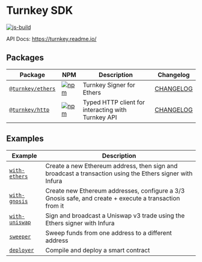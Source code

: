 # Turnkey SDK

[![js-build](https://github.com/tkhq/sdk/actions/workflows/js-build.yml/badge.svg)](https://github.com/tkhq/sdk/actions/workflows/js-build.yml)

API Docs: https://turnkey.readme.io/

## Packages

| Package                                | NPM                                                                                                                   | Description                                        | Changelog                                   |
| -------------------------------------- | --------------------------------------------------------------------------------------------------------------------- | -------------------------------------------------- | ------------------------------------------- |
| [`@turnkey/ethers`](./packages/ethers) | [![npm](https://img.shields.io/npm/v/@turnkey/ethers?color=%234C48FF)](https://www.npmjs.com/package/@turnkey/ethers) | Turnkey Signer for Ethers                          | [CHANGELOG](./packages/ethers/CHANGELOG.md) |
| [`@turnkey/http`](./packages/http)     | [![npm](https://img.shields.io/npm/v/@turnkey/http?color=%234C48FF)](https://www.npmjs.com/package/@turnkey/http)     | Typed HTTP client for interacting with Turnkey API | [CHANGELOG](./packages/http/CHANGELOG.md)   |

## Examples

| Example                                    | Description                                                                                              |
| ------------------------------------------ | -------------------------------------------------------------------------------------------------------- |
| [`with-ethers`](./examples/with-ethers/)   | Create a new Ethereum address, then sign and broadcast a transaction using the Ethers signer with Infura |
| [`with-gnosis`](./examples/with-gnosis/)   | Create new Ethereum addresses, configure a 3/3 Gnosis safe, and create + execute a transaction from it   |
| [`with-uniswap`](./examples/with-uniswap/) | Sign and broadcast a Uniswap v3 trade using the Ethers signer with Infura                                |
| [`sweeper`](./examples/sweeper/)           | Sweep funds from one address to a different address                                                      |
| [`deployer`](./examples/deployer/)         | Compile and deploy a smart contract                                                                      |
